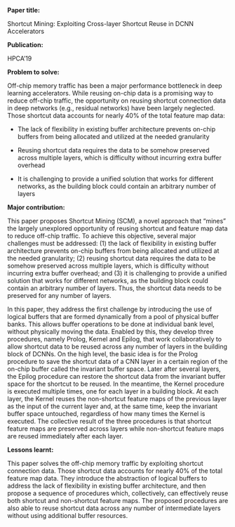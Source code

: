 **Paper title:**

Shortcut Mining: Exploiting Cross-layer Shortcut Reuse in DCNN Accelerators

**Publication:**

HPCA’19

**Problem to solve:**

Off-chip memory traffic has been a major performance bottleneck in deep learning
accelerators. While reusing on-chip data is a promising way to reduce off-chip
traffic, the opportunity on reusing shortcut connection data in deep networks
(e.g., residual networks) have been largely neglected. Those shortcut data
accounts for nearly 40% of the total feature map data:

-   The lack of flexibility in existing buffer architecture prevents on-chip
    buffers from being allocated and utilized at the needed granularity

-   Reusing shortcut data requires the data to be somehow preserved across
    multiple layers, which is difficulty without incurring extra buffer overhead

-   It is challenging to provide a unified solution that works for different
    networks, as the building block could contain an arbitrary number of layers

**Major contribution:**

This paper proposes Shortcut Mining (SCM), a novel approach that “mines” the
largely unexplored opportunity of reusing shortcut and feature map data to
reduce off-chip traffic. To achieve this objective, several major challenges
must be addressed: (1) the lack of flexibility in existing buffer architecture
prevents on-chip buffers from being allocated and utilized at the needed
granularity; (2) reusing shortcut data requires the data to be somehow preserved
across multiple layers, which is difficulty without incurring extra buffer
overhead; and (3) it is challenging to provide a unified solution that works for
different networks, as the building block could contain an arbitrary number of
layers. Thus, the shortcut data needs to be preserved for any number of layers.

In this paper, they address the first challenge by introducing the use of
logical buffers that are formed dynamically from a pool of physical buffer
banks. This allows buffer operations to be done at individual bank level,
without physically moving the data. Enabled by this, they develop three
procedures, namely Prolog, Kernel and Epilog, that work collaboratively to allow
shortcut data to be reused across any number of layers in the building block of
DCNNs. On the high level, the basic idea is for the Prolog procedure to save the
shortcut data of a CNN layer in a certain region of the on-chip buffer called
the invariant buffer space. Later after several layers, the Epilog procedure can
restore the shortcut data from the invariant buffer space for the shortcut to be
reused. In the meantime, the Kernel procedure is executed multiple times, one
for each layer in a building block. At each layer, the Kernel reuses the
non-shortcut feature maps of the previous layer as the input of the current
layer and, at the same time, keep the invariant buffer space untouched,
regardless of how many times the Kernel is executed. The collective result of
the three procedures is that shortcut feature maps are preserved across layers
while non-shortcut feature maps are reused immediately after each layer.

**Lessons learnt:**

This paper solves the off-chip memory traffic by exploiting shortcut connection
data. Those shortcut data accounts for nearly 40% of the total feature map data.
They introduce the abstraction of logical buffers to address the lack of
flexibility in existing buffer architecture, and then propose a sequence of
procedures which, collectively, can effectively reuse both shortcut and
non-shortcut feature maps. The proposed procedures are also able to reuse
shortcut data across any number of intermediate layers without using additional
buffer resources.
